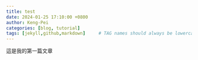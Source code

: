 ```yaml
---
title: test
date: 2024-01-25 17:10:00 +0800
author: Keng-Pei
categories: [blog, tutorial]
tags: [jekyll,github,markdown]     # TAG names should always be lowercase
---
```


這是我的第一篇文章